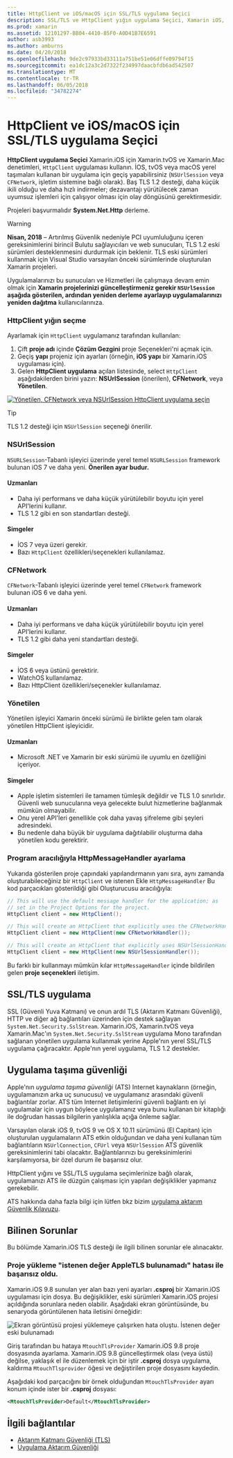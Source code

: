 ```yaml
---
title: HttpClient ve iOS/macOS için SSL/TLS uygulama Seçici
description: SSL/TLS ve HttpClient yığın uygulama Seçici, Xamarin iOS, tvOS veya macOS uygulamanız tarafından kullanılan HttpClient ve SSL/TLS uygulaması belirler.
ms.prod: xamarin
ms.assetid: 12101297-BB04-4410-85F0-A0D41B7E6591
author: asb3993
ms.author: amburns
ms.date: 04/20/2018
ms.openlocfilehash: 9de2c97933bd33111a751be51e06dffe09794f15
ms.sourcegitcommit: ea1dc12a3c2d7322f234997daacbfdb6ad542507
ms.translationtype: MT
ms.contentlocale: tr-TR
ms.lasthandoff: 06/05/2018
ms.locfileid: "34782274"
---
```

# <a name="httpclient-and-ssltls-implementation-selector-for-iosmacos"></a>HttpClient ve iOS/macOS için SSL/TLS uygulama Seçici

**HttpClient uygulama Seçici** Xamarin.iOS için Xamarin.tvOS ve Xamarin.Mac denetimleri, `HttpClient` uygulaması kullanın. İOS, tvOS veya macOS yerel taşımaları kullanan bir uygulama için geçiş yapabilirsiniz (`NSUrlSession` veya `CFNetwork`, işletim sistemine bağlı olarak). Baş TLS 1.2 desteği, daha küçük ikili olduğu ve daha hızlı indirmeler; dezavantajı yürütülecek zaman uyumsuz işlemleri için çalışıyor olması için olay döngüsünü gerektirmesidir.

Projeleri başvurmalıdır **System.Net.Http** derleme.

> [!WARNING]
> **Nisan, 2018** – Artırılmış Güvenlik nedeniyle PCI uyumluluğunu içeren gereksinimlerini birincil Bulutu sağlayıcıları ve web sunucuları, TLS 1.2 eski sürümleri desteklenmesini durdurmak için beklenir.  TLS eski sürümleri kullanmak için Visual Studio varsayılan önceki sürümlerinde oluşturulan Xamarin projeleri.
>
> Uygulamalarınızı bu sunucuları ve Hizmetleri ile çalışmaya devam emin olmak için **Xamarin projelerinizi güncelleştirmeniz gerekir `NSUrlSession` aşağıda gösterilen, ardından yeniden derleme ayarlayıp uygulamalarınızı yeniden dağıtma** kullanıcılarınıza.

<a name="Selecting-a-HttpClient-Stack" />

### <a name="selecting-a-httpclient-stack"></a>HttpClient yığın seçme

Ayarlamak için `HttpClient` uygulamanız tarafından kullanılan:

1. Çift **proje adı** içinde **Çözüm Gezgini** proje Seçenekleri'ni açmak için.
2. Geçiş **yapı** projeniz için ayarları (örneğin, **iOS yapı** bir Xamarin.iOS uygulaması için).
3. Gelen **HttpClient uygulama** açılan listesinde, select `HttpClient` aşağıdakilerden birini yazın: **NSUrlSession** (önerilen), **CFNetwork**, veya  **Yönetilen**.

[![Yönetilen, CFNetwork veya NSUrlSession HttpClient uygulama seçin](http-stack-images/http-xs-sml.png)](http-stack-images/http-xs.png#lightbox)

> [!TIP]
> TLS 1.2 desteği için `NSUrlSession` seçeneği önerilir.

<a name="NSUrlSession" />

### <a name="nsurlsession"></a>NSUrlSession

`NSURLSession`-Tabanlı işleyici üzerinde yerel temel `NSURLSession` framework bulunan iOS 7 ve daha yeni. 
**Önerilen ayar budur.**

#### <a name="pros"></a>Uzmanları

- Daha iyi performans ve daha küçük yürütülebilir boyutu için yerel API'lerini kullanır.
- TLS 1.2 gibi en son standartları desteği.

#### <a name="cons"></a>Simgeler

- İOS 7 veya üzeri gerekir.
- Bazı `HttpClient` özellikleri/seçenekleri kullanılamaz.

<a name="CFNetwork" />

### <a name="cfnetwork"></a>CFNetwork

`CFNetwork`-Tabanlı işleyici üzerinde yerel temel `CFNetwork` framework bulunan iOS 6 ve daha yeni.

#### <a name="pros"></a>Uzmanları

- Daha iyi performans ve daha küçük yürütülebilir boyutu için yerel API'lerini kullanır.
- TLS 1.2 gibi daha yeni standartları desteği.

#### <a name="cons"></a>Simgeler

- İOS 6 veya üstünü gerektirir.
- WatchOS kullanılamaz.
- Bazı HttpClient özellikleri/seçenekler kullanılamaz.

<a name="Managed" />

### <a name="managed"></a>Yönetilen

Yönetilen işleyici Xamarin önceki sürümü ile birlikte gelen tam olarak yönetilen HttpClient işleyicidir.

#### <a name="pros"></a>Uzmanları

- Microsoft .NET ve Xamarin bir eski sürümü ile uyumlu en özelliğini içeriyor.

#### <a name="cons"></a>Simgeler

- Apple işletim sistemleri ile tamamen tümleşik değildir ve TLS 1.0 sınırlıdır. Güvenli web sunucularına veya gelecekte bulut hizmetlerine bağlanmak mümkün olmayabilir.
- Onu yerel API'leri genellikle çok daha yavaş şifreleme gibi şeyleri adresindeki.
- Bu nedenle daha büyük bir uygulama dağıtılabilir oluşturma daha yönetilen kodu gerektirir.

### <a name="programmatically-setting-the-httpmessagehandler"></a>Program aracılığıyla HttpMessageHandler ayarlama

Yukarıda gösterilen proje çapındaki yapılandırmanın yanı sıra, aynı zamanda oluşturabileceğiniz bir `HttpClient` ve istenen Ekle `HttpMessageHandler` Bu kod parçacıkları gösterildiği gibi Oluşturucusu aracılığıyla:

```csharp
// This will use the default message handler for the application; as
// set in the Project Options for the project.
HttpClient client = new HttpClient();

// This will create an HttpClient that explicitly uses the CFNetworkHandler
HttpClient client = new HttpClient(new CFNetworkHandler());

// This will create an HttpClient that explicitly uses NSUrlSessionHandler
HttpClient client = new HttpClient(new NSUrlSessionHandler());
```

Bu farklı bir kullanmayı mümkün kılar `HttpMessageHandler` içinde bildirilen gelen **proje seçenekleri** iletişim.

<a name="New-SSL-TLS-implementation-build-option" />
<a name="Selecting-a-SSL-TLS-implementation" />
<a name="Apple-TLS" />

## <a name="ssltls-implementation"></a>SSL/TLS uygulama

SSL (Güvenli Yuva Katmanı) ve onun ardıl TLS (Aktarım Katmanı Güvenliği), HTTP ve diğer ağ bağlantıları üzerinden için destek sağlayan `System.Net.Security.SslStream`. Xamarin.iOS, Xamarin.tvOS veya Xamarin.Mac'ın `System.Net.Security.SslStream` uygulama Mono tarafından sağlanan yönetilen uygulama kullanmak yerine Apple'nın yerel SSL/TLS uygulama çağıracaktır. Apple'nın yerel uygulama, TLS 1.2 destekler.

<a name="App-Transport-Security" />

## <a name="app-transport-security"></a>Uygulama taşıma güvenliği

Apple'nın _uygulama taşıma güvenliği_ (ATS) Internet kaynakların (örneğin, uygulamanızın arka uç sunucusu) ve uygulamanız arasındaki güvenli bağlantılar zorlar. ATS tüm Internet iletişimlerini güvenli bağlantı en iyi uygulamalar için uygun böylece uygulamanız veya bunu kullanan bir kitaplığı ile doğrudan hassas bilgilerin yanlışlıkla açığa önleme sağlar.

Varsayılan olarak iOS 9, tvOS 9 ve OS X 10.11 sürümünü (El Capitan) için oluşturulan uygulamaların ATS etkin olduğundan ve daha yeni kullanan tüm bağlantıların `NSUrlConnection`, `CFUrl` veya `NSUrlSession` ATS güvenlik gereksinimlerini tabi olacaktır. Bağlantılarınızı bu gereksinimlerini karşılamıyorsa, bir özel durum ile başarısız olur.

HttpClient yığını ve SSL/TLS uygulama seçimlerinize bağlı olarak, uygulamanızı ATS ile düzgün çalışması için yapılan değişiklikler yapmanız gerekebilir.

ATS hakkında daha fazla bilgi için lütfen bkz bizim [uygulama aktarım Güvenlik Kılavuzu](~/ios/app-fundamentals/ats.md).

## <a name="known-issues"></a>Bilinen Sorunlar

Bu bölümde Xamarin.iOS TLS desteği ile ilgili bilinen sorunlar ele alınacaktır.

### <a name="project-failed-to-load-with-error-requested-value-appletls-wasnt-found"></a>Proje yükleme "istenen değer AppleTLS bulunamadı" hatası ile başarısız oldu.

Xamarin.iOS 9.8 sunulan yer alan bazı yeni ayarları **.csproj** bir Xamarin.iOS uygulaması için dosya. Bu değişiklikler, eski sürümleri Xamarin.iOS projesi açıldığında sorunlara neden olabilir. Aşağıdaki ekran görüntüsünde, bu senaryoda görüntülenen hata iletisini örneğidir:

![Ekran görüntüsü projesi yüklemeye çalışırken hata oluştu. İstenen değer eski bulunamadı](http-stack-images/tlserror-xs.png)

Giriş tarafından bu hataya `MtouchTlsProvider` Xamarin.iOS 9.8 proje dosyasında ayarlama. Xamarin.iOS 9.8 güncelleştirmek olası (veya üstü) değilse, yaklaşık el ile düzenlemek için bir iştir **.csproj** dosya uygulama, kaldırma `MtouchTlsprovider` öğesi ve değiştirilen proje dosyasını kaydedin.

Aşağıdaki kod parçacığını bir örnek olduğundan `MtouchTlsProvider` ayarı konum içinde ister bir **.csproj** dosyası:

```xml
<MtouchTlsProvider>Default</MtouchTlsProvider>
```

## <a name="related-links"></a>İlgili bağlantılar

- [Aktarım Katmanı Güvenliği (TLS)](~/cross-platform/app-fundamentals/transport-layer-security.md)
- [Uygulama Aktarım Güvenliği](~/ios/app-fundamentals/ats.md)
